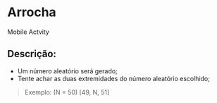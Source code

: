 # Arrocha
Mobile Actvity

## Descrição: 
- Um número aleatório será gerado;
- Tente achar as duas extremidades do número aleatório escolhido;

> Exemplo: 
  > (N = 50)
  > [49, N, 51]  
